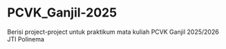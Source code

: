 # PCVK_Ganjil-2025
Berisi project-project untuk praktikum mata kuliah PCVK Ganjil 2025/2026 JTI Polinema

